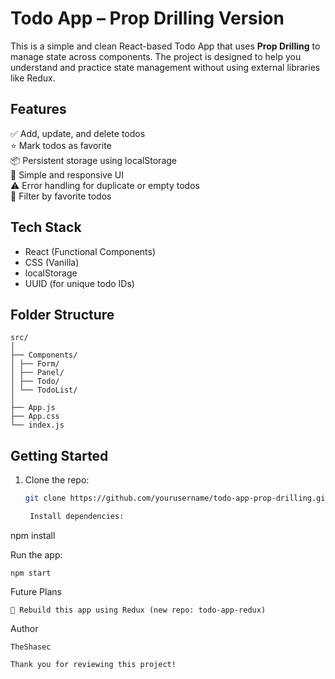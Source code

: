 # Todo App – Prop Drilling Version

This is a simple and clean React-based Todo App that uses **Prop Drilling** to manage state across components. The project is designed to help you understand and practice state management without using external libraries like Redux.

## Features

✅ Add, update, and delete todos  
⭐ Mark todos as favorite  
📦 Persistent storage using localStorage  
🎨 Simple and responsive UI  
⚠️ Error handling for duplicate or empty todos  
🌟 Filter by favorite todos

## Tech Stack

- React (Functional Components)
- CSS (Vanilla)
- localStorage
- UUID (for unique todo IDs)

## Folder Structure
```
src/
│
├── Components/
│ ├── Form/
│ ├── Panel/
│ ├── Todo/
│ └── TodoList/
│
├── App.js
├── App.css
└── index.js
```
## Getting Started

1. Clone the repo:

   ```bash
   git clone https://github.com/yourusername/todo-app-prop-drilling.git

    Install dependencies:
   ```

npm install

Run the app:

    npm start

Future Plans

    🔁 Rebuild this app using Redux (new repo: todo-app-redux)

Author

    TheShasec

    Thank you for reviewing this project!
